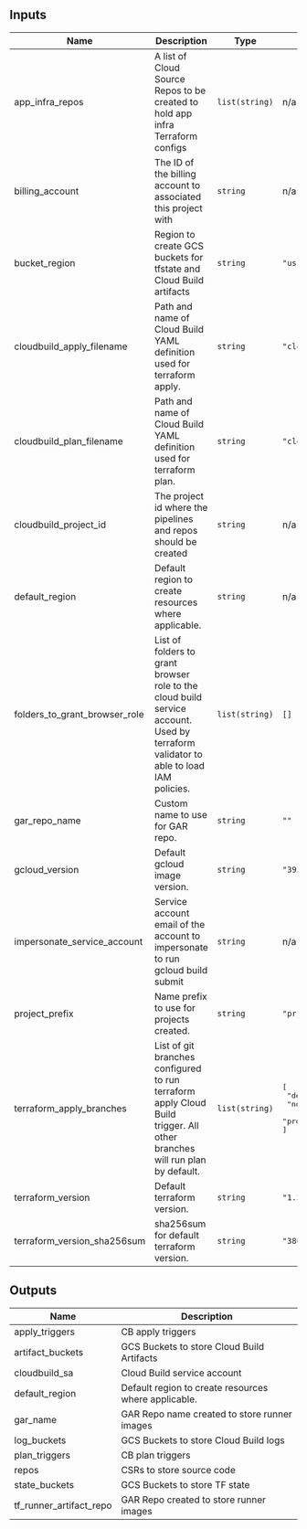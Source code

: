 <!-- BEGINNING OF PRE-COMMIT-TERRAFORM DOCS HOOK -->
## Inputs

| Name | Description | Type | Default | Required |
|------|-------------|------|---------|:--------:|
| app\_infra\_repos | A list of Cloud Source Repos to be created to hold app infra Terraform configs | `list(string)` | n/a | yes |
| billing\_account | The ID of the billing account to associated this project with | `string` | n/a | yes |
| bucket\_region | Region to create GCS buckets for tfstate and Cloud Build artifacts | `string` | `"us-central1"` | no |
| cloudbuild\_apply\_filename | Path and name of Cloud Build YAML definition used for terraform apply. | `string` | `"cloudbuild-tf-apply.yaml"` | no |
| cloudbuild\_plan\_filename | Path and name of Cloud Build YAML definition used for terraform plan. | `string` | `"cloudbuild-tf-plan.yaml"` | no |
| cloudbuild\_project\_id | The project id where the pipelines and repos should be created | `string` | n/a | yes |
| default\_region | Default region to create resources where applicable. | `string` | n/a | yes |
| folders\_to\_grant\_browser\_role | List of folders to grant browser role to the cloud build service account. Used by terraform validator to able to load IAM policies. | `list(string)` | `[]` | no |
| gar\_repo\_name | Custom name to use for GAR repo. | `string` | `""` | no |
| gcloud\_version | Default gcloud image version. | `string` | `"393.0.0-slim"` | no |
| impersonate\_service\_account | Service account email of the account to impersonate to run gcloud build submit | `string` | n/a | yes |
| project\_prefix | Name prefix to use for projects created. | `string` | `"prj"` | no |
| terraform\_apply\_branches | List of git branches configured to run terraform apply Cloud Build trigger. All other branches will run plan by default. | `list(string)` | <pre>[<br>  "development",<br>  "non-production",<br>  "production"<br>]</pre> | no |
| terraform\_version | Default terraform version. | `string` | `"1.3.0"` | no |
| terraform\_version\_sha256sum | sha256sum for default terraform version. | `string` | `"380ca822883176af928c80e5771d1c0ac9d69b13c6d746e6202482aedde7d457"` | no |

## Outputs

| Name | Description |
|------|-------------|
| apply\_triggers | CB apply triggers |
| artifact\_buckets | GCS Buckets to store Cloud Build Artifacts |
| cloudbuild\_sa | Cloud Build service account |
| default\_region | Default region to create resources where applicable. |
| gar\_name | GAR Repo name created to store runner images |
| log\_buckets | GCS Buckets to store Cloud Build logs |
| plan\_triggers | CB plan triggers |
| repos | CSRs to store source code |
| state\_buckets | GCS Buckets to store TF state |
| tf\_runner\_artifact\_repo | GAR Repo created to store runner images |

<!-- END OF PRE-COMMIT-TERRAFORM DOCS HOOK -->

